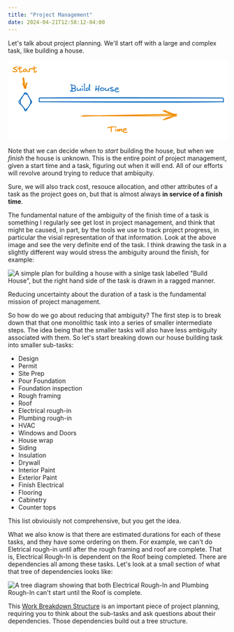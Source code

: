 ```yaml
---
title: "Project Management"
date: 2024-04-21T12:58:12-04:00
---
```


Let's talk about project planning. We'll start off with a large and complex
task, like building a house.

![A simple plan for building a house with a sinlge task labelled "Build House".](./plan1.excalidraw.png)

Note that we can decide when to _start_ building the house, but when we _finish_
the house is unknown. This is the entire point of project management, given a
start time and a task, figuring out when it will end. All of our efforts will
revolve around trying to reduce that ambiquity.

Sure, we will also track cost, resouce allocation, and other attributes of a
task as the project goes on, but that is almost always **in service of a finish
time**.

The fundamental nature of the ambiguity of the finish time of a task is
something I regularly see get lost in project management, and think that might
be caused, in part, by the tools we use to track project progress, in particular
the visial representation of that information. Look at the above image and see
the very definite end of the task. I think drawing the task in a slightly
different way would stress the ambiguity around the finish, for example:

![A simple plan for building a house with a sinlge task labelled "Build House",
but the right hand side of the task is drawn in a ragged
manner.](./uncertain.excalidraw.png)

Reducing uncertainty about the duration of a task is the fundamental mission of
project management.

So how do we go about reducing that ambiguity? The first step is to break down
that that one monolithic task into a series of smaller intermediate steps. The
idea being that the smaller tasks will also have less ambiguity associated with
them. So let's start breaking down our house building task into smaller
sub-tasks:

- Design
- Permit
- Site Prep
- Pour Foundation
- Foundation inspection
- Rough framing
- Roof
- Electrical rough-in
- Plumbing rough-in
- HVAC
- Windows and Doors
- House wrap
- Siding
- Insulation
- Drywall
- Interior Paint
- Exterior Paint
- Finish Electrical
- Flooring
- Cabinetry
- Counter tops

This list obviouisly not comprehensive, but you get the idea.

What we also know is that there are estimated durations for each of these tasks,
and they have some ordering on them. For example, we can't do Eletrical rough-in
until after the rough framing and roof are complete. That is, Electrical
Rough-In is dependent on the Roof being completed. There are dependencies all
among these tasks. Let's look at a small section of what that tree of
dependencies looks like:

![A tree diagram showing that both Electrical Rough-In and Plumbing Rough-In
can't start until the Roof is complete.](./deps.excalidraw.png)

This [Work Breakdown
Structure](https://en.wikipedia.org/wiki/Work_breakdown_structure) is an
important piece of project planning, requiring you to think about the sub-tasks
and ask questions about their dependencies. Those dependencies build out
a tree structure.
